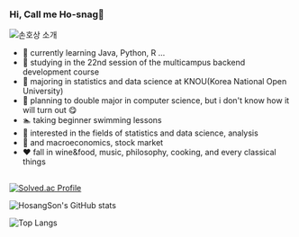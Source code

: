 ### Hi,  Call me Ho-snag👋
![손호상 소개](https://capsule-render.vercel.app/api?type=venom&height=300&color=gradient&text=Hosang%20Son&fontAlign=50)
- 🌱 currently learning Java, Python, R ...
- 🌱 studying in the 22nd session of the multicampus backend development course
- 🏫 majoring in statistics and data science at KNOU(Korea National Open University)
- 🏫 planning to double major in computer science, but i don't know how it will turn out 😋
- 🏊 taking beginner swimming lessons
- 👀 interested in the fields of statistics and data science, analysis
- 👀 and macroeconomics, stock market
-	❤️ fall in wine&food, music, philosophy, cooking, and every classical things
## 

[![Solved.ac Profile](http://mazassumnida.wtf/api/generate_badge?boj=stringback)](https://solved.ac/stringback)

![HosangSon's GitHub stats](https://github-readme-stats.vercel.app/api?username=HosangSon&show_icons=true&theme=dark)

![Top Langs](https://github-readme-stats.vercel.app/api/top-langs/?username=HosangSon&layout=compact&theme=dark)
